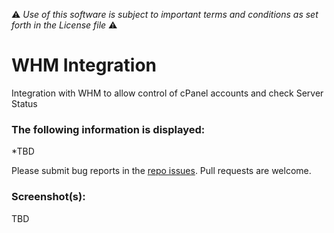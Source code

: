 :warning: *Use of this software is subject to important terms and conditions as set forth in the License file* :warning:

# WHM Integration

Integration with WHM to allow control of cPanel accounts and check Server Status

### The following information is displayed:

*TBD

Please submit bug reports in the [repo issues](https://github.com/ZendeskES/whm_integration/issues). Pull requests are welcome.

### Screenshot(s):

TBD
